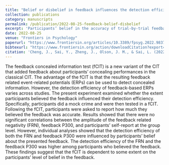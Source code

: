 ```yaml
---
title: "Belief or disbelief in feedback influences the detection efficiency of the feedback concealed information test"
collection: publications
category: manuscripts
permalink: /publication/2022-08-25-feedback-belief-disbelief
excerpt: 'Participants’ belief in the accuracy of trial‐by‐trial feedback modulates FRN and P300 detection efficiency in the feedback‐based concealed information test.'
date: 2022-08-25
venue: "Frontiers in Psychology"
paperurl: "https://www.frontiersin.org/articles/10.3389/fpsyg.2022.983721/full"
bibtexurl: "https://www.frontiersin.org/action/downloadCitation?export=bibtex&doi=10.3389/fpsyg.2022.983721"
citation: 'Cheng, J., Sai, Y., Zheng, J., Olson, J. M., & Sai, L. (2022). "Belief or disbelief in feedback influences the detection efficiency of the feedback concealed information test." Frontiers in Psychology, 13, 983721.'
---
```

The feedback concealed information test (fCIT) is a new variant of the CIT that added feedback about participants’ concealing performances in the classical CIT. The advantage of the fCIT is that the resulting feedback related event-related potentials (ERPs) can be used to detect concealed information. However, the detection efficiency of feedback-based ERPs varies across studies. The present experiment examined whether the extent participants believed the feedback influenced their detection efficiency. Specifically, participants did a mock crime and were then tested in a fCIT. Following the fCIT, participants were asked to report how much they believed the feedback was accurate. Results showed that there were no significant correlations between the amplitude of the feedback related negativity (FRN), feedback P300, and participants’ self-report at the group level. However, individual analyses showed that the detection efficiency of both the FRN and feedback P300 were influenced by participants’ belief about the presented feedback. The detection efficiency of the FRN and the feedback P300 was higher among participants who believed the feedback. These findings suggest that the fCIT is dependent to some extent on the participants’ level of belief in the feedback.
